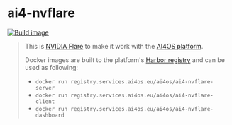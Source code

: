 # ai4-nvflare

[![Build image](https://github.com/ai4os/ai4-nvflare/actions/workflows/ai4os-docker.yml/badge.svg)](https://github.com/ai4os/ai4-nvflare/actions/workflows/ai4os-docker.yml)
>
> This is [NVIDIA Flare](https://nvidia.github.io/NVFlare/) to make it work with the [AI4OS platform](https://docs.ai4eosc.eu/).
>
> Docker images are built to the platform's [Harbor registry](https://registry.services.ai4os.eu/)
> and can be used as following:
> * `docker run registry.services.ai4os.eu/ai4os/ai4-nvflare-server`
> * `docker run registry.services.ai4os.eu/ai4os/ai4-nvflare-client`
> * `docker run registry.services.ai4os.eu/ai4os/ai4-nvflare-dashboard`
